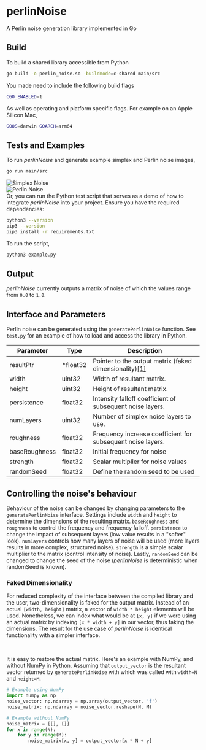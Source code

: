 # perlinNoise
A Perlin noise generation library implemented in Go

## Build 

To build a shared library accessible from Python
```bash
go build -o perlin_noise.so -buildmode=c-shared main/src
```
You made need to include the following build flags
```bash
CGO_ENABLED=1
```
As well as operating and platform specific flags. For example on an Apple Silicon Mac,
```bash
GOOS=darwin GOARCH=arm64
```

## Tests and Examples
To run _perlinNoise_ and generate example simplex and Perlin noise images,
```bash
go run main/src
```
![Simplex Noise](example/output_simplex.png)  
![Perlin Noise](example/output_perlin.png)  
Or, you can run the Python test script that serves as a demo of how to integrate _perlinNoise_ into your project.
Ensure you have the required dependencies:
```bash
python3 --version
pip3 --version
pip3 install -r requirements.txt
```
To run the script,
```bash
python3 example.py
```

## Output 
_perlinNoise_ currently outputs a matrix of noise of which the values range from `0.0` to `1.0`.

## Interface and Parameters

Perlin noise can be generated using the `generatePerlinNoise` function. See `test.py` for an example of how to load and access the library in Python.

| Parameter     | Type     | Description                                                                     |
|---------------|----------|---------------------------------------------------------------------------------|
| resultPtr     | *float32 | Pointer to the output matrix (faked dimensionality)[[1]](#faked-dimensionality) |
| width         | uint32   | Width of resultant matrix.                                                      |
| height        | uint32   | Height of resultant matrix.                                                     |
| persistence   | float32  | Intensity falloff coefficient of subsequent noise layers.                       |
| numLayers     | uint32   | Number of simplex noise layers to use.                                          |
| roughness     | float32  | Frequency increase coefficient for subsequent noise layers.                     |
| baseRoughness | float32  | Initial frequency for noise                                                     |
| strength      | float32  | Scalar multiplier for noise values                                              |
| randomSeed    | float32  | Define the random seed to be used                                               |


## Controlling the noise's behaviour

Behaviour of the noise can be changed by changing parameters to the `generatePerlinNoise` interface. 
Settings include `width` and `height` to determine the dimensions of the resulting matrix. `baseRoughness` and `roughness` to control the frequency and frequency falloff.
`persistence` to change the impact of subsequent layers (low value results in a "softer" look). `numLayers` controls how many layers of noise will be used (more layers results in more complex, structured noise).
`strength` is a simple scalar multiplier to the matrix (control intensity of noise). Lastly, `randomSeed` can be changed to change the seed of the noise (_perlinNoise_ is deterministic when randomSeed is known). 

### Faked Dimensionality

For reduced complexity of the interface between the compiled library and the user, two-dimensionality is faked for the output matrix.
Instead of an actual `[width, height]` matrix, a vector of `width * height` elements will be used. Nonetheless, we can index
what would be at `[x, y]` if we were using an actual matrix by indexing `[x * width + y]` in our vector, thus faking
the dimensions. The result for the use case of _perlinNoise_ is identical functionality with a simpler interface.

<br>

It is easy to restore the actual matrix. Here's an example with NumPy, and without NumPy in Python. Assuming that `output_vector` is the resultant vector returned by `generatePerlinNoise` with
which was called with `width=N` and `height=M`.
```python
# Example using NumPy
import numpy as np
noise_vector: np.ndarray = np.array(output_vector, 'f')
noise_matrix: np.ndarray = noise_vector.reshape(N, M)

# Example without NumPy
noise_matrix = [[], []]
for x in range(N):
    for y in range(M):
        noise_matrix[x, y] = output_vector[x * N + y]
```
